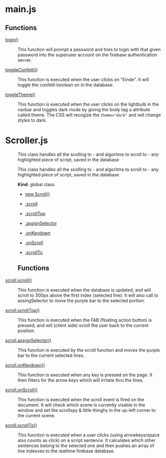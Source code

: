 # main.js

## Functions

  

<dl>

<dt><a  href="#login">login()</a></dt>

<dd><p>This function will prompt a password and tries to login with that given password into the superuser account on the firebase authentication server.</p>

</dd>

<dt><a  href="#toggleConfetti">toggleConfetti()</a></dt>

<dd><p>This function is executed when the user clicks on &quot;Einde&quot;. It will toggle the confetti boolean on in the database.</p>

</dd>

<dt><a  href="#toggleTheme">toggleTheme()</a></dt>

<dd><p>This function is executed when the user clicks on the lightbulb in the navbar and toggles dark mode by giving the body tag a attribute called theme. The CSS will recogize the <code>theme=&quot;dark&quot;</code> and will change styles to dark.</p>

</dd>

</dl>

  
  
  

# Scroller.js
<dd><p>This class handles all the scolling to - and algoritms to scroll to - any highlighted piece of script, saved in the database</p>


  

<a  name="Scroll"></a>

  


This class handles all the scolling to - and algoritms to scroll to - any highlighted piece of script, saved in the database

  

**Kind**: global class

*  [new Scroll()](#new_Scroll_new)

*  [.scroll](#Scroll+scroll)

*  [.scrollTop](#Scroll+scrollTop)

*  [.assignSelector](#Scroll+assignSelector)

*  [.onKeydown](#Scroll+onKeydown)

*  [.onScroll](#Scroll+onScroll)

*  [.scrollTo](#Scroll+scrollTo)

  

<a  name="new_Scroll_new"></a>


  


  
## Functions
<a  name="Scroll+scroll"></a>

<dt><a  href="#Scroll+scroll">scroll.scroll()</a></dt>

<dd><p>This function is executed when the database is updated, and will scroll to 300px above the first index (selected line). It will also call to assingSelector to move the purple bar to the selected portion.</p>

  



<a  name="Scroll+scrollTop"></a>

  

<dt><a  href="#Scroll+scrollTop">scroll.scrollTop()</a></dt>

<dd><p>This function is executed when the FAB (floating action button) is pressed, and will (client side) scroll the user back to the current position.</p>

  



<a  name="Scroll+assignSelector"></a>

  

<dt><a  href="#Scroll+assignSelector">scroll.assignSelector()</a></dt>

<dd><p>This function is executed by the scroll function and moves the purple bar to the current selected lines.</p>

  



<a  name="Scroll+onKeydown"></a>

  

<dt><a  href="#Scroll+onKeydown">scroll.onKeydown()</a></dt>

<dd><p>This function is executed when any key is pressed on the page. It then filters for the arrow keys which will irritate thru the lines.</p>

  



<a  name="Scroll+onScroll"></a>

  

<dt><a  href="#Scroll+onScroll">scroll.onScroll()</a></dt>

<dd><p>This function is executed when the scroll event is fired on the document. It will check which scene is currently visable in the window and set the scrollspy & little thinghy in the up-left corner to the current scene.</p>

  



<a  name="Scroll+scrollTo"></a>

  

<dt><a  href="#Scroll+scrollTo">scroll.scrollTo()</a></dt>

<dd><p>This function is executed when a user clicks (using arrowkeys/space also counts as click) on a script sentence. It calculates which other sentences belong to the selected one and then pushes an array of line indexxes to the realtime firebase database.</p>

  

<a  name="Scroll"></a>

 